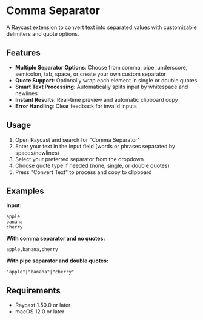 # Comma Separator

A Raycast extension to convert text into separated values with customizable delimiters and quote options.

## Features

- **Multiple Separator Options**: Choose from comma, pipe, underscore, semicolon, tab, space, or create your own custom separator
- **Quote Support**: Optionally wrap each element in single or double quotes
- **Smart Text Processing**: Automatically splits input by whitespace and newlines
- **Instant Results**: Real-time preview and automatic clipboard copy
- **Error Handling**: Clear feedback for invalid inputs

## Usage

1. Open Raycast and search for "Comma Separator"
2. Enter your text in the input field (words or phrases separated by spaces/newlines)
3. Select your preferred separator from the dropdown
4. Choose quote type if needed (none, single, or double quotes)
5. Press "Convert Text" to process and copy to clipboard

## Examples

**Input:**
```
apple
banana
cherry
```

**With comma separator and no quotes:**
```
apple,banana,cherry
```

**With pipe separator and double quotes:**
```
"apple"|"banana"|"cherry"
```

## Requirements

- Raycast 1.50.0 or later
- macOS 12.0 or later